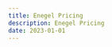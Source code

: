 ```yaml
---
title: Enegel Pricing
description: Enegel Pricing
date: 2023-01-01
---
```

<script setup>
import Pricing from '../.vitepress/theme/components/Pricing.vue'
</script>
<Pricing />
